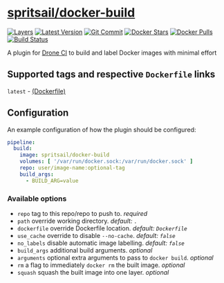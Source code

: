 [hub]: https://hub.docker.com/r/spritsail/docker-build
[git]: https://github.com/spritsail/drone-docker-build
[drone]: https://drone.spritsail.io/spritsail/docker-build
[mbdg]: https://microbadger.com/images/spritsail/docker-build

# [spritsail/docker-build][hub]
[![Layers](https://images.microbadger.com/badges/image/spritsail/docker-build.svg)][mbdg]
[![Latest Version](https://images.microbadger.com/badges/version/spritsail/docker-build.svg)][hub]
[![Git Commit](https://images.microbadger.com/badges/commit/spritsail/docker-build.svg)][git]
[![Docker Stars](https://img.shields.io/docker/stars/spritsail/docker-build.svg)][hub]
[![Docker Pulls](https://img.shields.io/docker/pulls/spritsail/docker-build.svg)][hub]
[![Build Status](https://drone.spritsail.io/api/badges/spritsail/drone-docker-build/status.svg)][drone]

A plugin for [Drone CI](https://github.com/drone/drone) to build and label Docker images with minimal effort

## Supported tags and respective `Dockerfile` links

`latest` - [(Dockerfile)](https://github.com/spritsail/drone-docker-build/blob/master/Dockerfile)

## Configuration

An example configuration of how the plugin should be configured:
```yaml
pipeline:
  build:
    image: spritsail/docker-build
    volumes: [ '/var/run/docker.sock:/var/run/docker.sock' ]
    repo: user/image-name:optional-tag
    build_args:
      - BUILD_ARG=value
```

### Available options
- `repo`          tag to this repo/repo to push to. _required_
- `path`          override working directory. _default: `.`_
- `dockerfile`    override Dockerfile location. _default: `Dockerfile`_
- `use_cache`     override to disable `--no-cache`. _default: `false`_
- `no_labels`     disable automatic image labelling. _default: `false`_
- `build_args`    additional build arguments. _optional_
- `arguments`     optional extra arguments to pass to `docker build`. _optional_
- `rm`            a flag to immediately `docker rm` the built image. _optional_
- `squash`        squash the built image into one layer. _optional_
